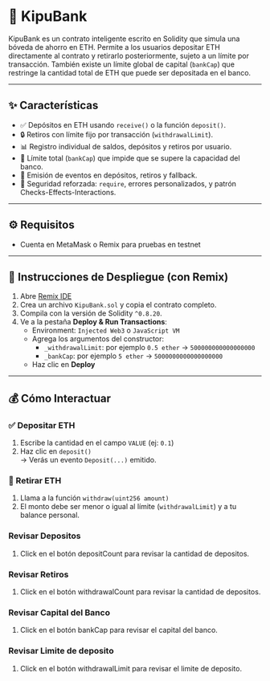 # 🏦 KipuBank

KipuBank es un contrato inteligente escrito en Solidity que simula una bóveda de ahorro en ETH. Permite a los usuarios depositar ETH directamente al contrato y retirarlo posteriormente, sujeto a un límite por transacción. También existe un límite global de capital (`bankCap`) que restringe la cantidad total de ETH que puede ser depositada en el banco.

---

## ✨ Características

- ✅ Depósitos en ETH usando `receive()` o la función `deposit()`.
- 🔒 Retiros con límite fijo por transacción (`withdrawalLimit`).
- 📊 Registro individual de saldos, depósitos y retiros por usuario.
- 🛑 Límite total (`bankCap`) que impide que se supere la capacidad del banco.
- 📢 Emisión de eventos en depósitos, retiros y fallback.
- 🔐 Seguridad reforzada: `require`, errores personalizados, y patrón Checks-Effects-Interactions.

---

## ⚙️ Requisitos

- Cuenta en MetaMask o Remix para pruebas en testnet

---

## 🚀 Instrucciones de Despliegue (con Remix)

1. Abre [Remix IDE](https://remix.ethereum.org/)
2. Crea un archivo `KipuBank.sol` y copia el contrato completo.
3. Compila con la versión de Solidity `^0.8.20`.
4. Ve a la pestaña **Deploy & Run Transactions**:
   - Environment: `Injected Web3` o `JavaScript VM`
   - Agrega los argumentos del constructor:
     - `_withdrawalLimit`: por ejemplo `0.5 ether` → `500000000000000000`
     - `_bankCap`: por ejemplo `5 ether` → `5000000000000000000`
   - Haz clic en **Deploy**

---

## 💰 Cómo Interactuar

### ✅ Depositar ETH
1. Escribe la cantidad en el campo `VALUE` (ej: `0.1`)
2. Haz clic en `deposit()`  
→ Verás un evento `Deposit(...)` emitido.

### 💸 Retirar ETH
1. Llama a la función `withdraw(uint256 amount)`
2. El monto debe ser menor o igual al límite (`withdrawalLimit`) y a tu balance personal.

### Revisar Depositos
1. Click en el botón depositCount para revisar la cantidad de depositos.

### Revisar Retiros
1. Click en el botón withdrawalCount para revisar la cantidad de depositos.

### Revisar Capital del Banco
1. Click en el botón bankCap para revisar el capital del banco.

### Revisar Limite de deposito
1. Click en el botón withdrawalLimit para revisar el limite de deposito.